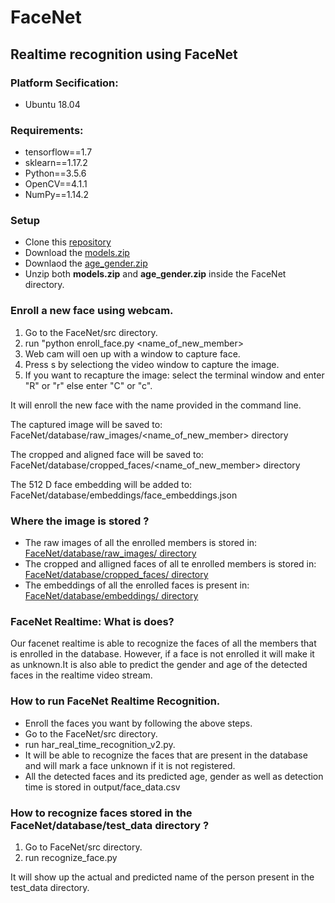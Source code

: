 # FaceNet
## Realtime recognition using FaceNet


### Platform Secification:

  * Ubuntu 18.04


### Requirements:
  
  * tensorflow==1.7
  * sklearn==1.17.2
  * Python==3.5.6
  * OpenCV==4.1.1
  * NumPy==1.14.2

### Setup

  * Clone this [repository](https://github.com/gyrusai/FaceNet/archive/master.zip)
  * Download the [models.zip](https://drive.google.com/open?id=1LfsMvRRdiWvjgWS8Ufw_Q8RXmwrUcncj)
  * Downlaod the [age_gender.zip](https://drive.google.com/open?id=1aFQGU1FoBwW6qsdMvjFqdEsq7rboCo-r)
  * Unzip both **models.zip** and **age_gender.zip** inside the FaceNet directory.
  
### Enroll a new face using webcam.

  1. Go to the FaceNet/src directory.
  2. run "python enroll_face.py <name_of_new_member>
  3. Web cam will oen up with a window to capture face.
  4. Press s by selectiong the video window to capture the image.
  5. If you want to recapture the image:
        select the terminal window and enter "R" or "r" else enter "C" or "c".

  It will enroll the new face with the name provided in the command line.

  The captured image will be saved to:
        FaceNet/database/raw_images/<name_of_new_member> directory
  
  The cropped and aligned face will be saved to:
        FaceNet/database/cropped_faces/<name_of_new_member> directory
  
  The 512 D face embedding will be added to:
        FaceNet/database/embeddings/face_embeddings.json


### Where the image is stored ?

  * The raw images of all the enrolled members is stored in:
    [FaceNet/database/raw_images/<name> directory](https://github.com/gyrusai/FaceNet/tree/master/database/raw_images)
  * The cropped and alligned faces of all te enrolled members is stored in:
    [FaceNet/database/cropped_faces/<name> directory](https://github.com/gyrusai/FaceNet/tree/master/database/cropped_faces)
  * The embeddings of all the enrolled faces is present in:
    [FaceNet/database/embeddings/<emb> directory](https://github.com/gyrusai/FaceNet/tree/master/database/embeddings)

### FaceNet Realtime: What is does?

Our facenet realtime is able to recognize the faces of all the members that is enrolled in the database. However, if a face is not enrolled it will make it as unknown.It is also able to predict the gender and age of the detected faces in the realtime video stream.


### How to run FaceNet Realtime Recognition.

  * Enroll the faces you want by following the above steps.
  * Go to the FaceNet/src directory.
  * run har_real_time_recognition_v2.py.
  * It will be able to recognize the faces that are present in the database and will mark a face unknown if it is not             registered.
  * All the detected faces and its predicted age, gender as well as detection time is stored in output/face_data.csv

### How to recognize faces stored in the FaceNet/database/test_data directory ?

  1. Go to FaceNet/src directory.
  2. run recognize_face.py

  It will show up the actual and predicted name of the person
  present in the test_data directory.
